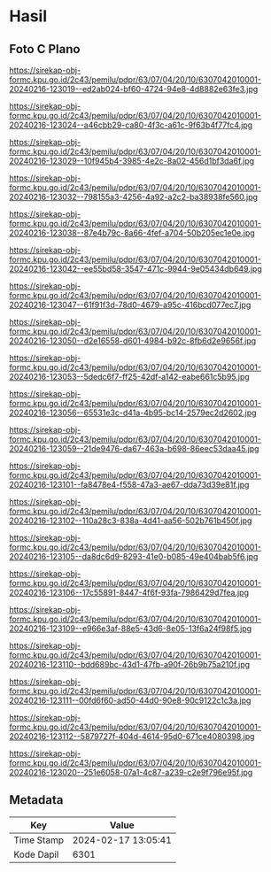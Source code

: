# Hasil

## Foto C Plano

https://sirekap-obj-formc.kpu.go.id/2c43/pemilu/pdpr/63/07/04/20/10/6307042010001-20240216-123019--ed2ab024-bf60-4724-94e8-4d8882e63fe3.jpg

https://sirekap-obj-formc.kpu.go.id/2c43/pemilu/pdpr/63/07/04/20/10/6307042010001-20240216-123024--a46cbb29-ca80-4f3c-a61c-9f63b4f77fc4.jpg

https://sirekap-obj-formc.kpu.go.id/2c43/pemilu/pdpr/63/07/04/20/10/6307042010001-20240216-123029--10f945b4-3985-4e2c-8a02-456d1bf3da6f.jpg

https://sirekap-obj-formc.kpu.go.id/2c43/pemilu/pdpr/63/07/04/20/10/6307042010001-20240216-123032--798155a3-4256-4a92-a2c2-ba38938fe560.jpg

https://sirekap-obj-formc.kpu.go.id/2c43/pemilu/pdpr/63/07/04/20/10/6307042010001-20240216-123038--87e4b79c-8a66-4fef-a704-50b205ec1e0e.jpg

https://sirekap-obj-formc.kpu.go.id/2c43/pemilu/pdpr/63/07/04/20/10/6307042010001-20240216-123042--ee55bd58-3547-471c-9944-9e05434db649.jpg

https://sirekap-obj-formc.kpu.go.id/2c43/pemilu/pdpr/63/07/04/20/10/6307042010001-20240216-123047--61f91f3d-78d0-4679-a95c-416bcd077ec7.jpg

https://sirekap-obj-formc.kpu.go.id/2c43/pemilu/pdpr/63/07/04/20/10/6307042010001-20240216-123050--d2e16558-d601-4984-b92c-8fb6d2e9656f.jpg

https://sirekap-obj-formc.kpu.go.id/2c43/pemilu/pdpr/63/07/04/20/10/6307042010001-20240216-123053--5dedc6f7-ff25-42df-a142-eabe661c5b95.jpg

https://sirekap-obj-formc.kpu.go.id/2c43/pemilu/pdpr/63/07/04/20/10/6307042010001-20240216-123056--65531e3c-d41a-4b95-bc14-2579ec2d2602.jpg

https://sirekap-obj-formc.kpu.go.id/2c43/pemilu/pdpr/63/07/04/20/10/6307042010001-20240216-123059--21de9476-da67-463a-b698-86eec53daa45.jpg

https://sirekap-obj-formc.kpu.go.id/2c43/pemilu/pdpr/63/07/04/20/10/6307042010001-20240216-123101--fa8478e4-f558-47a3-ae67-dda73d39e81f.jpg

https://sirekap-obj-formc.kpu.go.id/2c43/pemilu/pdpr/63/07/04/20/10/6307042010001-20240216-123102--110a28c3-838a-4d41-aa56-502b761b450f.jpg

https://sirekap-obj-formc.kpu.go.id/2c43/pemilu/pdpr/63/07/04/20/10/6307042010001-20240216-123105--da8dc6d9-8293-41e0-b085-49e404bab5f6.jpg

https://sirekap-obj-formc.kpu.go.id/2c43/pemilu/pdpr/63/07/04/20/10/6307042010001-20240216-123106--17c55891-8447-4f6f-93fa-7986429d7fea.jpg

https://sirekap-obj-formc.kpu.go.id/2c43/pemilu/pdpr/63/07/04/20/10/6307042010001-20240216-123109--e966e3af-88e5-43d6-8e05-13f6a24f98f5.jpg

https://sirekap-obj-formc.kpu.go.id/2c43/pemilu/pdpr/63/07/04/20/10/6307042010001-20240216-123110--bdd689bc-43d1-47fb-a90f-26b9b75a210f.jpg

https://sirekap-obj-formc.kpu.go.id/2c43/pemilu/pdpr/63/07/04/20/10/6307042010001-20240216-123111--00fd6f60-ad50-44d0-90e8-90c9122c1c3a.jpg

https://sirekap-obj-formc.kpu.go.id/2c43/pemilu/pdpr/63/07/04/20/10/6307042010001-20240216-123112--5879727f-404d-4614-95d0-671ce4080398.jpg

https://sirekap-obj-formc.kpu.go.id/2c43/pemilu/pdpr/63/07/04/20/10/6307042010001-20240216-123020--251e6058-07a1-4c87-a239-c2e9f796e95f.jpg


## Metadata

| Key        | Value               |
| ---------- | ------------------- |
| Time Stamp | 2024-02-17 13:05:41 |
| Kode Dapil | 6301                |



